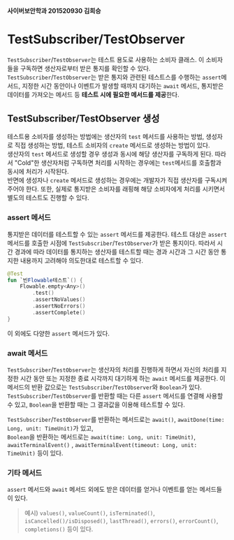 #### 사이버보안학과 201520930 김희승
# TestSubscriber/TestObserver

`TestSubscriber`/`TestObserver`는 테스트 용도로 사용하는 소비자 클래스. 이 소비자들을 구독하면 생산자로부터 받은 통지를 확인할 수 있다. </br>
`TestSubscriber`/`TestObserver`는 받은 통지와 관련된 테스트스를 수행하는 `assert`메서드, 지정한 시간 동안이나 이벤트가 발생할 때까지 대기하는 `await` 메서드, 통지받은 데이터를
가져오는 메서드 등 **테스트 시에 필요한 메서드를 제공**한다.

## TestSubscriber/TestObserver 생성

테스트용 소비자를 생성하는 방법에는 생산자의 `test` 메서드를 사용하는 방법, 생성자로 직접 생성하는 방법, 테스트 소비자의 `create` 메서드로 생성하는 방법이 있다. </br>
생산자의 `test` 메서드로 생성할 경우 생성과 동시에 해당 생산자를 구독하게 된다. 따라서 "Cold"한 생산자처럼 구독하면 처리를 시작하는 경우에는 `test`메서드를 호출함과 동시에 처리가
시작된다. </br>
반면에 생성자나 `create` 메서드로 생성하는 경우에는 개발자가 직접 생산자를 구독시켜주어야 한다. 또한, 실제로 통지받은 소비자를 래핑해 해당 소비자에게 처리를 시키면서 별도의 테스트도 진행할 수 있다.

### assert 메서드

통지받은 데이터를 테스트할 수 있는 `assert` 메서드를 제공한다. 테스트 대상은 `assert` 메서드를 호출한 시점에 `TestSubscriber`/`TestObserver`가 받은 통지이다. 따라서 시간
경과에 따라 데이터를 통지하는 생산자를 테스트할 때는 경과 시간과 그 시간 동안 통지한 내용까지 고려해야 의도한대로 테스트할 수 있다.

```kotlin
@Test
fun `빈Flowable테스트`() {
    Flowable.empty<Any>()
        .test()
        .assertNoValues()
        .assertNoErrors()
        .assertComplete()
}
```

이 외에도 다양한 `assert` 메서드가 있다.

### await 메서드

`TestSubscriber`/`TestObserver`는 생산자의 처리를 진행하게 하면서 자신의 처리를 지정한 시간 동안 또는 지정한 종료 시각까지 대기하게 하는 `await` 메서드를 제공한다. 이 메서드의 반환
값으로는 `TestSubscriber`/`TestObserver`와 `Boolean`가 있다. </br>
`TestSubscriber`/`TestObserver`를 반환할 때는 다른 `assert` 메서드를 연결해 사용할 수 있고, `Boolean`을 반환할 때는 그 결과값을 이용해 테스트할 수 있다.

`TestSubscriber`/`TestObserver`를 반환하는 메서드로는 `await()`, `awaitDone(time: Long, unit: TimeUnit)`가 있고, </br>
`Boolean`을 반환하는 메서드로는 `await(time: Long, unit: TimeUnit)`, `awaitTerminalEvent()`
, `awaitTerminalEvent(timeout: Long, unit: TimeUnit)` 등이 있다.

### 기타 메서드

`assert` 메서드와 `await` 메서드 외에도 받은 데이터를 얻거나 이벤트를 얻는 메서드들이 있다.

> 예시) `values()`, `valueCount()`, `isTerminated()`, `isCancelled()/isDisposed()`, `lastThread()`, `errors()`, `errorCount()`, `completions()` 등이 있다.
